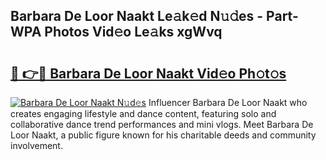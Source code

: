 ## Barbara De Loor Naakt Le𝚊k𝚎d N𝚞𝚍es - Part-WPA Photos Vid𝚎o Le𝚊ks xgWvq

# <h2><a href="http://fb5q9y3.evod.top/?m=Barbara+De+Loor+Naakt">🔗 👉🔴 Barbara De Loor Naakt Vid𝚎o Ph𝚘t𝚘s</a></h2>

[![Barbara De Loor Naakt N𝚞d𝚎s](https://i.imgur.com/8V9OHl7.gif)](http://fb5q9y3.evod.top/?m=Barbara+De+Loor+Naakt)
Influencer Barbara De Loor Naakt who creates engaging lifestyle and dance content, featuring solo and collaborative dance trend performances and mini vlogs. Meet Barbara De Loor Naakt, a public figure known for his charitable deeds and community involvement. 

